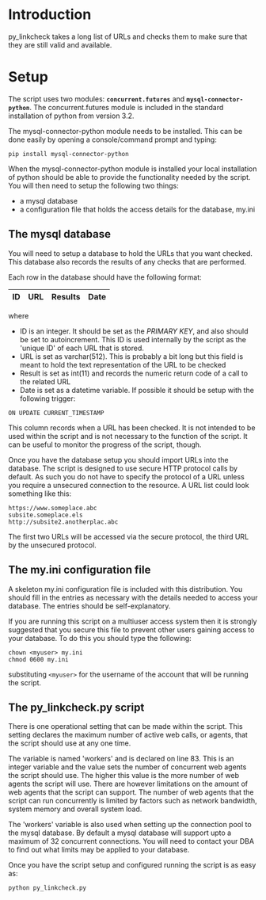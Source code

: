 # Introduction
py_linkcheck takes a long list of URLs and checks them to make sure that they are still valid and available.

# Setup
The script uses two modules: **``concurrent.futures``** and **``mysql-connector-python``**. The concurrent.futures module is included in the standard installation of python from version 3.2.

The mysql-connector-python module needs to be installed. This can be done easily by opening a console/command prompt and typing:

`pip install mysql-connector-python`

When the mysql-connector-python module is installed your local installation of python should be able to provide the functionality needed by the script. You will then need to setup the following two things:

- a mysql database
- a configuration file that holds the access details for the database, my.ini

## The mysql database
You will need to setup a database to hold the URLs that you want checked. This database also records the results of any checks that are performed.

Each row in the database should have the following format:

| ID  | URL  | Results  | Date  |
|---|---|---|---|

where
- ID is an integer. It should be set as the *PRIMARY KEY*, and also should be set to autoincrement. This ID is used internally by the script as the 'unique ID' of each URL that is stored.
- URL is set as varchar(512). This is probably a bit long but this field is meant to hold the text representation of the URL to be checked
- Result is set as int(11) and records the numeric return code of a call to the related URL
- Date is set as a datetime variable. If possible it should be setup with the following trigger:

 ` ON UPDATE CURRENT_TIMESTAMP `

 This column records when a URL has been checked. It is not intended to be used within the script and is not necessary to the function of the script. It can be useful to monitor the progress of the script, though.

Once you have the database setup you should import URLs into the database. The script is designed to use secure HTTP protocol calls by default. As such you do not have to specify the protocol of a URL unless you require a unsecured connection to the resource. A URL list could look something like this:

```
https://www.someplace.abc
subsite.someplace.els
http://subsite2.anotherplac.abc
```

The first two URLs will be accessed via the secure protocol, the third URL by the unsecured protocol.

## The my.ini configuration file
A skeleton my.ini configuration file is included with this distribution. You should fill in the entries as necessary with the details needed to access your database. The entries should be self-explanatory.

If you are running this script on a multiuser access system then it is strongly suggested that you secure this file to prevent other users gaining access to your database. To do this you should type the following:

```
chown <myuser> my.ini
chmod 0600 my.ini
```

substituting `<myuser>` for the username of the account that will be running the script.

## The py_linkcheck.py script
There is one operational setting that can be made within the script. This setting declares the maximum number of active web calls, or agents, that the script should use at any one time.

The variable is named 'workers' and is declared on line 83. This is an integer variable and the value sets the number of concurrent web agents the script should use. The higher this value is the more number of web agents the script will use. There are however limitations on the amount of web agents that the script can support. The number of web agents that the script can run concurrently is limited by factors such as network bandwidth, system memory and overall system load.

The 'workers' variable is also used when setting up the connection pool to the mysql database. By default a mysql database will support upto a maximum of 32 concurrent connections. You will need to contact your DBA to find out what limits may be applied to your database.

Once you have the script setup and configured running the script is as easy as:

`python py_linkcheck.py`
